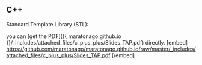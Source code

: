 
## C++ 
Standard Template Library (STL):

you can [get the PDF]({{ maratonago.github.io }}/_includes/attached_files/c_plus_plus/Slides_TAP.pdf) directly.
[embed] https://github.com/maratonago/maratonago.github.io/raw/master/_includes/attached_files/c_plus_plus/Slides_TAP.pdf [/embed]
